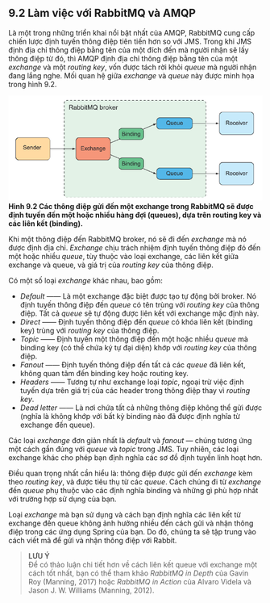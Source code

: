 ## 9.2 Làm việc với RabbitMQ và AMQP

Là một trong những triển khai nổi bật nhất của AMQP, RabbitMQ cung cấp chiến lược định tuyến thông điệp tiên tiến hơn so với JMS. Trong khi JMS định địa chỉ thông điệp bằng tên của một đích đến mà người nhận sẽ lấy thông điệp từ đó, thì AMQP định địa chỉ thông điệp bằng tên của một *exchange* và một *routing key*, vốn được tách rời khỏi *queue* mà người nhận đang lắng nghe. Mối quan hệ giữa *exchange* và *queue* này được minh họa trong hình 9.2.

![Hình 9.2](../../assets/9.2.png)  
**Hình 9.2 Các thông điệp gửi đến một exchange trong RabbitMQ sẽ được định tuyến đến một hoặc nhiều hàng đợi (queues), dựa trên routing key và các liên kết (binding).**

Khi một thông điệp đến RabbitMQ broker, nó sẽ đi đến *exchange* mà nó được định địa chỉ. *Exchange* chịu trách nhiệm định tuyến thông điệp đó đến một hoặc nhiều *queue*, tùy thuộc vào loại exchange, các liên kết giữa exchange và queue, và giá trị của *routing key* của thông điệp.

Có một số loại *exchange* khác nhau, bao gồm:

* *Default* —— Là một exchange đặc biệt được tạo tự động bởi broker. Nó định tuyến thông điệp đến *queue* có tên trùng với *routing key* của thông điệp. Tất cả *queue* sẽ tự động được liên kết với exchange mặc định này.
* *Direct* —— Định tuyến thông điệp đến *queue* có khóa liên kết (binding key) trùng với *routing key* của thông điệp.
* *Topic* —— Định tuyến một thông điệp đến một hoặc nhiều *queue* mà binding key (có thể chứa ký tự đại diện) khớp với *routing key* của thông điệp.
* *Fanout* —— Định tuyến thông điệp đến tất cả các *queue* đã liên kết, không quan tâm đến binding key hoặc routing key.
* *Headers* —— Tương tự như exchange loại *topic*, ngoại trừ việc định tuyến dựa trên giá trị của các header trong thông điệp thay vì *routing key*.
* *Dead letter* —— Là nơi chứa tất cả những thông điệp không thể gửi được (nghĩa là không khớp với bất kỳ binding nào đã được định nghĩa từ exchange đến queue).

Các loại *exchange* đơn giản nhất là *default* và *fanout* — chúng tương ứng một cách gần đúng với *queue* và *topic* trong JMS. Tuy nhiên, các loại exchange khác cho phép bạn định nghĩa các sơ đồ định tuyến linh hoạt hơn.

Điều quan trọng nhất cần hiểu là: thông điệp được gửi đến *exchange* kèm theo *routing key*, và được tiêu thụ từ các *queue*. Cách chúng đi từ *exchange* đến *queue* phụ thuộc vào các định nghĩa binding và những gì phù hợp nhất với trường hợp sử dụng của bạn.

Loại *exchange* mà bạn sử dụng và cách bạn định nghĩa các liên kết từ exchange đến queue không ảnh hưởng nhiều đến cách gửi và nhận thông điệp trong các ứng dụng Spring của bạn. Do đó, chúng ta sẽ tập trung vào cách viết mã để gửi và nhận thông điệp với Rabbit.

>**LƯU Ý**  
>Để có thảo luận chi tiết hơn về cách liên kết queue với exchange một cách tốt nhất, bạn có thể tham khảo *RabbitMQ in Depth* của Gavin Roy (Manning, 2017) hoặc *RabbitMQ in Action* của Alvaro Videla và Jason J. W. Williams (Manning, 2012).
